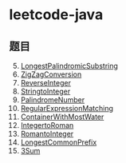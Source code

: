 # leetcode-java

## 题目
5. [LongestPalindromicSubstring](https://github.com/iswuxue/leetcode-java/blob/master/1-100/LongestPalindromicSubstring.md)
6. [ZigZagConversion](https://github.com/iswuxue/leetcode-java/blob/master/1-100/ZigZagConversion.md)
7. [ReverseInteger](https://github.com/iswuxue/leetcode-java/blob/master/1-100/ReverseInteger.md)
8. [StringtoInteger](https://github.com/iswuxue/leetcode-java/blob/master/1-100/StringtoInteger(atoi).md)
9. [PalindromeNumber](https://github.com/iswuxue/leetcode-java/blob/master/1-100/PalindromeNumber.md)
10. [RegularExpressionMatching]()
11. [ContainerWithMostWater](https://github.com/iswuxue/leetcode-java/blob/master/1-100/ContainerWithMostWater.md)
12. [IntegertoRoman](https://github.com/iswuxue/leetcode-java/blob/master/1-100/IntegertoRoman.md)
13. [RomantoInteger](https://github.com/iswuxue/leetcode-java/blob/master/1-100/RomantoInteger.md)
14. [LongestCommonPrefix](https://github.com/iswuxue/leetcode-java/blob/master/1-100/LongestCommonPrefix.md)
15. [3Sum](https://github.com/iswuxue/leetcode-java/blob/master/1-100/3Sum.md)
